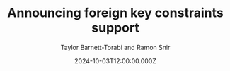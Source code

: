---
title: Announcing foreign key constraints support
date: 2024-10-03T12:00:00.000Z
author: Taylor Barnett-Torabi and Ramon Snir
summary: You can now use foreign key constraints in PlanetScale databases.
tags:
  - post
remoteURL: https://www.netlify.com/blog/introducing-netlify-extensions/
remoteBaseURL: netlify.com
---
